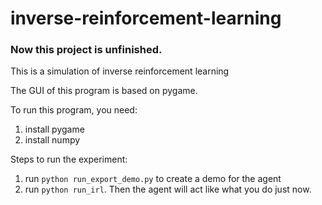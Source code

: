 inverse-reinforcement-learning
==============================
### Now this project is unfinished.

This is a simulation of inverse reinforcement learning

The GUI of this program is based on pygame.

To run this program, you need:

1. install pygame
2. install numpy

Steps to run the experiment:

1. run `python run_export_demo.py` to create a demo for the agent
2. run `python run_irl`. Then the agent will act like what you do just now.
